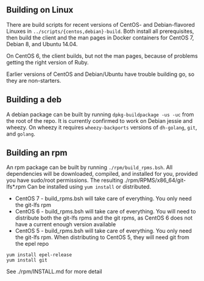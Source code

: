 ## Building on Linux

There are build scripts for recent versions of CentOS- and Debian-flavored
Linuxes in `../scripts/{centos,debian}-build`. Both install all prerequisites,
then build the client and the man pages in Docker containers for CentOS 7,
Debian 8, and Ubuntu 14.04.

On CentOS 6, the client builds, but not the man pages, because of problems
getting the right version of Ruby.

Earlier versions of CentOS and Debian/Ubuntu have trouble building go, so they
are non-starters.

## Building a deb

A debian package can be built by running `dpkg-buildpackage -us -uc` from the
root of the repo.  It is currently confirmed to work on Debian jessie and
wheezy.  On wheezy it requires `wheezy-backports` versions of `dh-golang`,
`git`, and `golang`.

## Building an rpm

An rpm package can be built by running ```./rpm/build_rpms.bsh```. All 
dependencies will be downloaded, compiled, and installed for you, provided
you have sudo/root permissions. The resulting ./rpm/RPMS/x86_64/git-lfs*.rpm
Can be installed using ```yum install``` or distributed. 

- CentOS 7 - build_rpms.bsh will take care of everything. You only need the
git-lfs rpm
- CentOS 6 - build_rpms.bsh will take care of everything. You will need to
distribute both the git-lfs rpms and the git rpms, as CentOS 6 does not
have a current enough version available
- CentOS 5 - build_rpms.bsh will take care of everything. You only need the
git-lfs rpm. When distributing to CentOS 5, they will need git from the epel
repo
```
yum install epel-release
yum install git
```

See ./rpm/INSTALL.md for more detail
